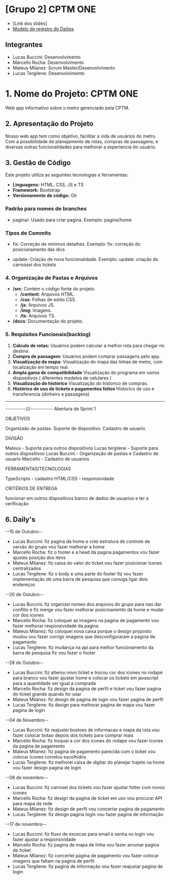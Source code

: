 # [Grupo 2] CPTM ONE

- [Link dos slides]
- [Modelo de registro de Dailies](https://docs.google.com/document/d/1sg9-XnS0XWlmYKIeP0JerL6xg7LS9sgfdZZyv98aP5c/edit?usp=sharing)

## Integrantes

- Lucas Buccini: Desenvolvimento
- Marcello Rocha: Desenvolvimento
- Mateus Milanez: Scrum Master/Desenvolvimento
- Lucas Tergilene: Desenvolvimento

# 1. Nome do Projeto: CPTM ONE

Web app informativo sobre o metro gerenciado pela CPTM.

## 2. Apresentação do Projeto

Nosso web app tem como objetivo, facilitar a vida de usuários do metro. Com a possibilidade de planejamento de rotas, compras de passagens, e diversas outras funcionalidades para melhorar a experiencia do usuário.

## 3. Gestão de Código

Este projeto utiliza as seguintes tecnologias e ferramentas:

- **Linguagens:** HTML, CSS, JS e TS
- **Framework:** Bootstrap
- **Versionamento de código:** Git

### Padrão para nomes de branches

- pagina/: Usado para criar pagina.
Exemplo: pagina/home



### Tipos de Commits


- fix: Correção de minimos detalhes.
Exemplo: fix: correção do posicionamento das divs

- update: Criação de nova funcionalidade.
Exemplo: update: criação do carrossel dos tickets

### 4. Organização de Pastas e Arquivos

- **/src**: Contém o código fonte do projeto.
  - **/content**: Arquivos HTML.
  - **/css**: Folhas de estilo CSS.
  - **/js**: Arquivos JS.
  - **/img**: Imagens.
  - **/ts**: Arquivos TS.
- **/docs**: Documentação do projeto.


### 5. Requisitos Funcionais(backlog)

1. **Calculo de rotas:** Usuários podem calcular a melhor rota para chegar no destino.
2. **Compra de passagem:** Usuários podem comprar passagens pelo app.
3. **Visualização de mapa:** Visualização do mapa das linhas de metro, com localização em tempo real.
4. **Ampla gama de compatibilidade** Visualização do programa em varios dispositivos ( diferentes modelos de celulares )
5. **Visualização do histórico** Visualização do historico de compras.
6. **Histórico de uso de tickets e pagamentos feitos** Historico de uso e transferencia (dinheiro e passagens)
---

----------///-----------
Abertura de Sprint 1

OBJETIVOS

Organizaão de pastas.
Suporte de dispositivo.
Cadastro de usuario.

DIVISÃO 

Mateus - Suporte para outros dispositivos
Lucas tergilene - Suporte para outros dispositivos
Lucas Buccini - Organização de pastas e Cadastro de usuario
Marcello - Cadastro de usuarios

FERRAMENTAS/TECNOLOGIAS

TypeScripts - cadastro
HTML/CSS - responsividade


CRITÉRIOS DE ENTREGA

funcionar em outros dispositivos
banco de dados de usuarios e ter a verificação




## 6. Daily's
--15 de Outubro--
- Lucas Buccini:
fiz pagina da home e criei estrutura de controle de versão do grupo
vou fazer melhorar a home
- Marcello Rocha:
fiz o footer e a head da pagina pagamentos
vou fazer ajustes posição dos itens
- Mateus Milanez:
fiz caixa do valor do ticket
vou fazer posicionar icones centralizados
- Lucas Tergilene:
fiz o body e uma parte do footer
fiz vou fazer implementação de uma barra de pesquisa que consiga ligar dois endereços 

--20 de Outubro--
- Lucas Buccini:
fiz organizei nomes dos arquivos do grupo para nao dar conflito e fiz merge 
vou fazer melhorar posicioanemto da home e mudar cor dos icones
- Marcello Rocha:
fiz coloquei as imagens na pagina de pagamento
vou fazer melhorar responsividade da pagina
- Mateus Milanez: 
fiz coloquei nova caixa porque o design proposto mudou
vou fazer corrigir imagens que desconfiguraram a pagina de pagamento
- Lucas Tergilene:
fiz mudança na api para melhor funcionamento da barra de pesquisa
fiz vou fazer o footer

--28 de Outubro--
- Lucas Buccini:
fiz alterou novo ticket e trocou cor dos icones no rodapé para branco
vou fazer ajustar home e colocar os tickets em javascript para a quantidade ser igual a comprada
- Marcello Rocha:
fiz design da pagina de perfil e ticket
vou fazer pagina do ticket grande quando for usar
- Mateus Milanez: 
fiz design de pagina de login
vou fazer pagina de perfil
- Lucas Tergilene:
fiz design para melhorar pagina de mapa
vou fazer pagina de login

--04 de Novembro--
- Lucas Buccini:
fiz reajustei bostoes de informacao e mapa da rota
vou fazer colocar botao depois dos tickets para comprar mais 
- Marcello Rocha:
fiz troquei a cor dos icones do rodape
vou fazer icones da pagina de pagamento
- Mateus Milanez: 
fiz pagina de pagamento parecida com o ticket 
vou colocar icones corretos escolhidos
- Lucas Tergilene:
fiz melhorei caixa de digitar do planejar trajeto na home
vou fazer design pagina de login

--08 de novembro--
- Lucas Buccini:
fiz carrosel dos tickets
vou fazer ajustar fotter com novos icones
- Marcello Rocha:
fiz design da pagina de ticket em uso
vou procurar API para mapa da rede 
- Mateus Milanez: 
fiz design de perfil
vou concertar pagina de pagamento
- Lucas Tergilene:
fiz design pagina login
vou fazer pagina de informação

--17 de novembro--
- Lucas Buccini:
fiz fluxo de excecao para email e senha no login
vou fazer ajustar a responsividade 
- Marcello Rocha:
fiz pagina de mapa de linha
vou fazer arrumar pagina de ticket
- Mateus Milanez: 
fiz concertei pagina de pagamento 
vou fazer colocar imagens que faltam na pagina de perfil
- Lucas Tergilene:
fiz pagina de informação
vou fazer reajustar pagina de login
